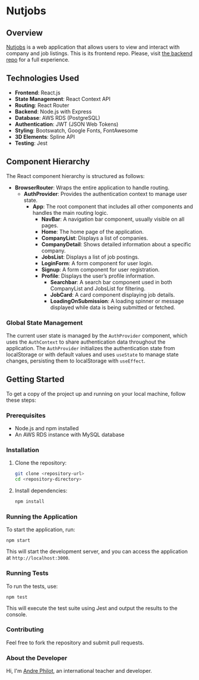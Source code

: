 # Nutjobs

## Overview

[Nutjobs](http://nutjobs-frontend.s3-website.us-east-2.amazonaws.com/) is a web application that allows users to view and interact with company and job listings. This is its frontend repo. Please, visit [the backend repo](https://github.com/AndrePhilot/Ant-backend) for a full experience.

## Technologies Used

- **Frontend**: React.js
- **State Management**: React Context API
- **Routing**: React Router
- **Backend**: Node.js with Express
- **Database**: AWS RDS (PostgreSQL)
- **Authentication**: JWT (JSON Web Tokens)
- **Styling**: Bootswatch, Google Fonts, FontAwesome
- **3D Elements**: Spline API
- **Testing**: Jest

## Component Hierarchy

The React component hierarchy is structured as follows:

- **BrowserRouter**: Wraps the entire application to handle routing.
  - **AuthProvider**: Provides the authentication context to manage user state.
    - **App**: The root component that includes all other components and handles the main routing logic.
      - **NavBar**: A navigation bar component, usually visible on all pages.
      - **Home**: The home page of the application.
      - **CompanyList**: Displays a list of companies.
      - **CompanyDetail**: Shows detailed information about a specific company.
      - **JobsList**: Displays a list of job postings.
      - **LoginForm**: A form component for user login.
      - **Signup**: A form component for user registration.
      - **Profile**: Displays the user’s profile information.
        - **Searchbar**: A search bar component used in both CompanyList and JobsList for filtering.
        - **JobCard**: A card component displaying job details.
        - **LoadingOnSubmission**: A loading spinner or message displayed while data is being submitted or fetched.

### Global State Management

The current user state is managed by the `AuthProvider` component, which uses the `AuthContext` to share authentication data throughout the application. The `AuthProvider` initializes the authentication state from localStorage or with default values and uses `useState` to manage state changes, persisting them to localStorage with `useEffect`.

## Getting Started

To get a copy of the project up and running on your local machine, follow these steps:

### Prerequisites

- Node.js and npm installed
- An AWS RDS instance with MySQL database

### Installation

1. Clone the repository:

   ```bash
   git clone <repository-url>
   cd <repository-directory>

2. Install dependencies:
   
    ```bash
    npm install

### Running the Application
To start the application, run:

    npm start

This will start the development server, and you can access the application at `http://localhost:3000`.

### Running Tests
To run the tests, use:

    npm test

This will execute the test suite using Jest and output the results to the console.

### Contributing
Feel free to fork the repository and submit pull requests.

### About the Developer
Hi, I'm [Andre Philot](https://andrephilot.github.io/portfolio/), an international teacher and developer.